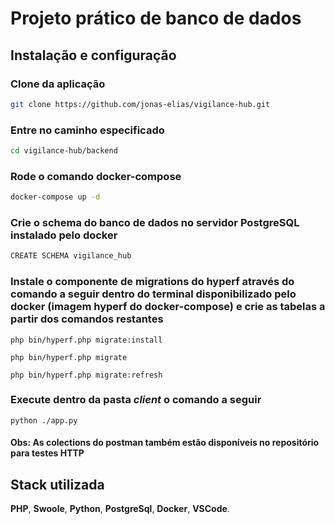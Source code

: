 # Projeto prático de banco de dados


## Instalação e configuração

### Clone da aplicação
```bash
git clone https://github.com/jonas-elias/vigilance-hub.git
```

### Entre no caminho especificado
```bash
cd vigilance-hub/backend
```

### Rode o comando docker-compose
```bash
docker-compose up -d
```

### Crie o schema do banco de dados no servidor PostgreSQL instalado pelo docker
```bash
CREATE SCHEMA vigilance_hub
```

### Instale o componente de migrations do hyperf através do comando a seguir dentro do terminal disponibilizado pelo docker (imagem hyperf do docker-compose) e crie as tabelas a partir dos comandos restantes
```
php bin/hyperf.php migrate:install

php bin/hyperf.php migrate

php bin/hyperf.php migrate:refresh
```

### Execute dentro da pasta _client_ o comando a seguir
```
python ./app.py
```

#### Obs: As colections do postman também estão disponíveis no repositório para testes HTTP

## Stack utilizada

**PHP**, **Swoole**, **Python**, **PostgreSql**, **Docker**, **VSCode**.


